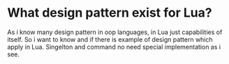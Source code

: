 
# What design pattern exist for Lua?

As i know many design pattern in oop languages, in Lua just capabilities of itself. So i want to know and if there is example of design pattern which apply in Lua.
Singelton and command no need special implementation as i see.

        